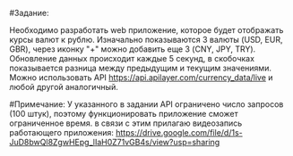 #Задание:

Необходимо разработать web приложение, которое будет отображать курсы валют к рублю. Изначально показываются 3 валюты (USD, EUR, GBR), через иконку "+" можно добавить еще 3 (CNY, JPY, TRY). Обновление данных происходит каждые 5 секунд, в скобочках показывается разница между предыдущим и текущим значениями. Можно использовать API https://api.apilayer.com/currency_data/live и любой другой аналогичный.

#Примечание:
У указанного в задании API ограничено число запросов (100 штук), поэтому функционировать приложение сможет ограниченное время. в связи с этим прилагаю видеозапись работающего приложения: https://drive.google.com/file/d/1s-JuD8bwQl8ZgwHEpg_lIaH0Z71vGB4s/view?usp=sharing
